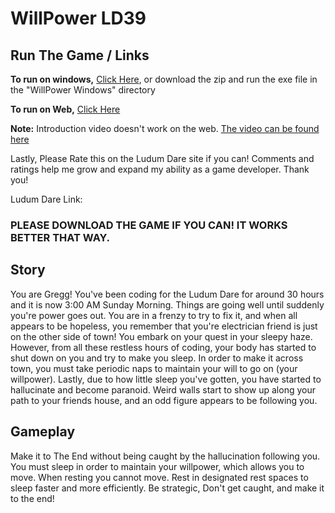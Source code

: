 # WillPower LD39

## Run The Game / Links

<b>To run on windows,</b> [Click Here](https://www.dropbox.com/s/zdjvhx9izlzgr41/WillPower%20Windows.7z?dl=1), or download the zip and run the exe file in the "WillPower Windows" directory

<b>To run on Web,</b> [Click Here](https://juicyslew.github.io/WillPower/)

<b>Note:</b> Introduction video doesn't work on the web.  [The video can be found here](https://youtu.be/oFC3vnZcuZc)

Lastly, Please Rate this on the Ludum Dare site if you can!  Comments and ratings help me grow and expand my ability as a game developer.
Thank you!

Ludum Dare Link: 


### PLEASE DOWNLOAD THE GAME IF YOU CAN! IT WORKS BETTER THAT WAY.


## Story
You are Gregg!  You've been coding for the Ludum Dare for around 30 hours and it is now 3:00 AM Sunday Morning.  Things are going well until suddenly you're power goes out.  You are in a frenzy to try to fix it, and when all appears to be hopeless, you remember that you're electrician friend is just on the other side of town!  You embark on your quest in your sleepy haze.  However, from all these restless hours of coding, your body has started to shut down on you and try to make you sleep.  In order to make it across town, you must take periodic naps to maintain your will to go on (your willpower).  Lastly, due to how little sleep you've gotten, you have started to hallucinate and become paranoid.  Weird walls start to show up along your path to your friends house, and an odd figure appears to be following you.

## Gameplay
Make it to The End without being caught by the hallucination following you.  
You must sleep in order to maintain your willpower, which allows you to move.
When resting you cannot move.
Rest in designated rest spaces to sleep faster and more efficiently.
Be strategic, Don't get caught, and make it to the end!

